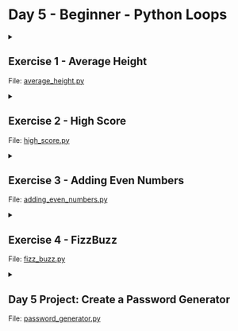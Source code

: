# Day 5 - Beginner - Python Loops

<details>
<summary>

## Exercise 1 - Average Height
File: [average_height.py](https://github.com/codenvibes/100DaysofCode/blob/master/Day_5/average_height.py)
</summary>

You are going to write a program that calculates the average student height from a List of heights.

e.g. student_heights = [180, 124, 165, 173, 189, 169, 146]

The average height can be calculated by adding all the heights together and dividing by the total number of heights.

e.g.

180 + 124 + 165 + 173 + 189 + 169 + 146 = **1146**

There are a total of 7 heights in student_heights

1146 ÷ 7 = 163.71428571428572

Average height rounded to the nearest whole number = 164

**Important** You should not use the sum() or len() functions in your answer. You should try to replicate their functionality using what you have learnt about for loops.

Example Input
```
156 178 165 171 187
```
In this case, student_heights would be a list that looks like: [156, 178, 165, 171, 187]

Example Output
```
171
```
</details>

<details>
<summary>

## Exercise 2 - High Score
File: [high_score.py](https://github.com/codenvibes/100DaysofCode/blob/master/Day_5/high_score.py)
</summary>

You are going to write a program that calculates the highest score from a List of scores.

e.g. student_scores = [78, 65, 89, 86, 55, 91, 64, 89]

Important you are not allowed to use the max or min functions. The output words must match the example. i.e

The highest score in the class is: x

Example Input
```
78 65 89 86 55 91 64 89
```
In this case, student_scores would be a list that looks like: [78, 65, 89, 86, 55, 91, 64, 89]

Example Output
```
The highest score in the class is: 91
```
Hint:

Think about the logic before writing code. How can you compare numbers against each other to see which one is larger?
</details>

<details>
<summary>

## Exercise 3 - Adding Even Numbers
File: [adding_even_numbers.py](https://github.com/codenvibes/100DaysofCode/blob/master/Day_5/adding_even_numbers.py)
</summary>

You are going to write a program that calculates the sum of all the even numbers from 1 to 100. Thus, the first even number would be 2 and the last one is 100:

i.e. 2 + 4 + 6 + 8 +10 ... + 98 + 100

Important, there should only be 1 print statement in your console output. It should just print the final total and not every step of the calculation.

Hint:
There are quite a few ways of solving this problem, but you will need to use the `clear` function in any of the solutions.
</details>

<details>
<summary>

## Exercise 4 - FizzBuzz
File: [fizz_buzz.py](https://github.com/codenvibes/100DaysofCode/blob/master/Day_5/fizz_buzz.py)
</summary>

You are going to write a program that automatically prints the solution to the FizzBuzz game.

Your program should print each number from 1 to 100 in turn.

When the number is divisible by 3 then instead of printing the number it should print "Fizz".

When the number is divisible by 5, then instead of printing the number it should print "Buzz".`

  And if the number is divisible by both 3 and 5 e.g. 15 then instead of the number it should print "FizzBuzz"

e.g. it might start off like this:
```
1
2
Fizz
4
Buzz
Fizz
7
8
Fizz
Buzz
11
Fizz
13
14
FizzBuzz
.... etc.
```
Hint:

1. Remember your answer should start from 1 and go up to and including 100.
2. Each number/text should be printed on a separate line.
</details>

<details>
<summary>

## Day 5 Project: Create a Password Generator
File: [password_generator.py]()
</summary>

The program will ask:
```
How many letters would you like in your password?
```
```
How many symbols would you like?
```
```
How many numbers would you like?
```
The objective is to take the inputs from the user to these questions and then generate a random password. Use your knowledge about Python lists and loops to complete the challenge.

### Easy Version (Step 1)

Generate the password in sequence. If the user wants 
* 4 letters
* 2 symbols and
* 3 numbers

then the password might look like this: 

```
fgdx$*924
```
You can see that all the letters are together. All the symbols are together and all the numbers follow each other as well. Try to solve this problem first. 

### Hard Version (Step 2)

When you've completed the easy version, you're ready to tackle the hard version. In the advanced version of this project the final password does not follow a pattern. So the example above might look like this:
```
x$d24g*f9
```
And every time you generate a password, the positions of the symbols, numbers, and letters are different. 
</details>